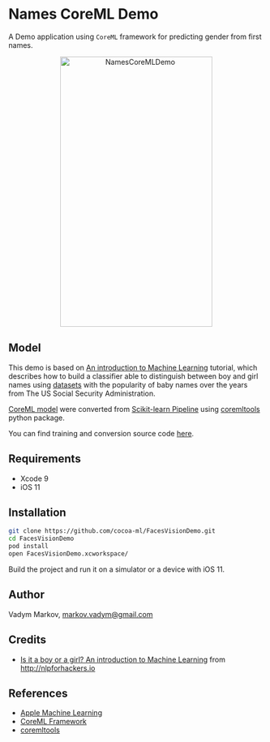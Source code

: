 # Names CoreML Demo

A Demo application using `CoreML` framework for predicting gender from first
names.

<div align="center">
<img src="https://github.com/cocoa-ml/NamesCoreMLDemo/blob/master/Screenshot.png" alt="NamesCoreMLDemo" width="300" height="533" />
</div>

## Model

This demo is based on [An introduction to Machine Learning](http://nlpforhackers.io/introduction-machine-learning/) tutorial, which describes how to build a classifier able to distinguish between
boy and girl names using [datasets](https://www.ssa.gov/oact/babynames/limits.html)
with the popularity of baby names over the years from The US Social Security
Administration.

[CoreML model](https://github.com/cocoa-ml/NamesCoreMLDemo/blob/master/Names/Resources/NamesDT.mlmodel)
were converted from [Scikit-learn Pipeline](http://scikit-learn.org/stable/modules/generated/sklearn.pipeline.Pipeline.html)
using [coremltools](https://pypi.python.org/pypi/coremltools) python package.

You can find training and conversion source code [here](https://github.com/cocoa-ml/NamesCoreMLDemo/blob/master/Classifier/names.py).

## Requirements

- Xcode 9
- iOS 11

## Installation

```sh
git clone https://github.com/cocoa-ml/FacesVisionDemo.git
cd FacesVisionDemo
pod install
open FacesVisionDemo.xcworkspace/
```

Build the project and run it on a simulator or a device with iOS 11.

## Author

Vadym Markov, markov.vadym@gmail.com

## Credits

- [Is it a boy or a girl? An introduction to Machine Learning](http://nlpforhackers.io/introduction-machine-learning/) from http://nlpforhackers.io

## References
- [Apple Machine Learning](https://developer.apple.com/machine-learning/)
- [CoreML Framework](https://developer.apple.com/documentation/coreml)
- [coremltools](https://pypi.python.org/pypi/coremltools)
